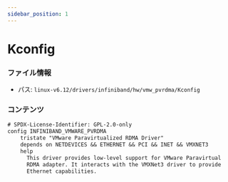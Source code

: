 ```yaml
---
sidebar_position: 1
---
```

# Kconfig

### ファイル情報

- パス: `linux-v6.12/drivers/infiniband/hw/vmw_pvrdma/Kconfig`

### コンテンツ

```txt
# SPDX-License-Identifier: GPL-2.0-only
config INFINIBAND_VMWARE_PVRDMA
	tristate "VMware Paravirtualized RDMA Driver"
	depends on NETDEVICES && ETHERNET && PCI && INET && VMXNET3
	help
	  This driver provides low-level support for VMware Paravirtual
	  RDMA adapter. It interacts with the VMXNet3 driver to provide
	  Ethernet capabilities.

```
